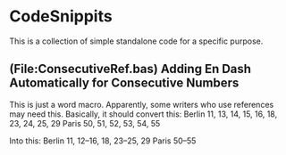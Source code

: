 # CodeSnippits
This is a collection of simple standalone code for a specific purpose.

## (File:ConsecutiveRef.bas) Adding En Dash Automatically for Consecutive Numbers
This is just a word macro. Apparently, some writers who use references may need this. Basically, it should convert this:
Berlin 11, 13, 14, 15, 16, 18, 23, 24, 25, 29 
Paris 50, 51, 52, 53, 54, 55 

Into this:
Berlin 11, 12–16, 18, 23–25, 29 
Paris 50–55
